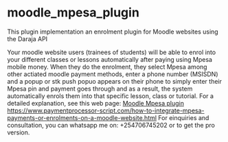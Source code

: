 # moodle_mpesa_plugin
This plugin implementation an enrolment plugin for Moodle websites using the Daraja API

Your moodle website users (trainees of students) will be able to enrol into your different classes or lessons automatically after paying using Mpesa mobile money.
When they do the enrolment, they select Mpesa among other actiated moodle payment methods, enter a phone number (MSISDN) and a popup or stk push popuo appears on their phone to simply enter their Mpesa pin and payment goes through and as a result, the system automatically enrols them into that specific lesson, class or tutorial. 
For a detailed explanation, see this web page: <a href="https://www.paymentprocessor-script.com/how-to-integrate-mpesa-payments-or-enrolments-on-a-moodle-website.html">Moodle Mpesa plugin</a>  
https://www.paymentprocessor-script.com/how-to-integrate-mpesa-payments-or-enrolments-on-a-moodle-website.html
For einquiries and consultation, you can whatsapp me on: +254706745202 or to get the pro version. 

